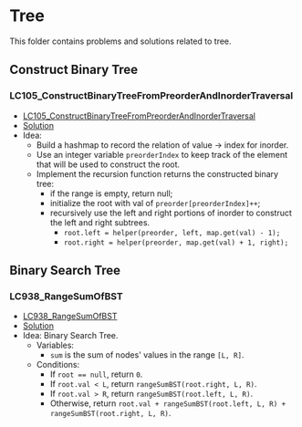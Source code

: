# Tree
This folder contains problems and solutions related to tree.

## Construct Binary Tree
### LC105_ConstructBinaryTreeFromPreorderAndInorderTraversal
* [LC105_ConstructBinaryTreeFromPreorderAndInorderTraversal](https://leetcode.com/problems/construct-binary-tree-from-preorder-and-inorder-traversal/description/)
* [Solution](../LC0001_1000/LC0101_0200/LC0105_ConstructBinaryTreeFromPreorderAndInorderTraversal.java)
* Idea: 
  * Build a hashmap to record the relation of value -> index for inorder.
  * Use an integer variable `preorderIndex` to keep track of the element that will be used to construct the root.
  * Implement the recursion function returns the constructed binary tree:     
    * if the range is empty, return null;
    * initialize the root with val of `preorder[preorderIndex]++`;
    * recursively use the left and right portions of inorder to construct the left and right subtrees.
      * `root.left = helper(preorder, left, map.get(val) - 1);` 
      * `root.right = helper(preorder, map.get(val) + 1, right);`



## Binary Search Tree
### LC938_RangeSumOfBST
* [LC938_RangeSumOfBST](https://leetcode.com/problems/range-sum-of-bst/description/)
* [Solution](../LC0001_1000/LC0901_1000/LC0938_RangeSumOfBST.java)
* Idea: Binary Search Tree. 
  * Variables:
    * `sum` is the sum of nodes' values in the range `[L, R]`.
  * Conditions: 
    * If `root == null`, return `0`.
    * If `root.val < L`, return `rangeSumBST(root.right, L, R)`.
    * If `root.val > R`, return `rangeSumBST(root.left, L, R)`.
    * Otherwise, return `root.val + rangeSumBST(root.left, L, R) + rangeSumBST(root.right, L, R)`.

